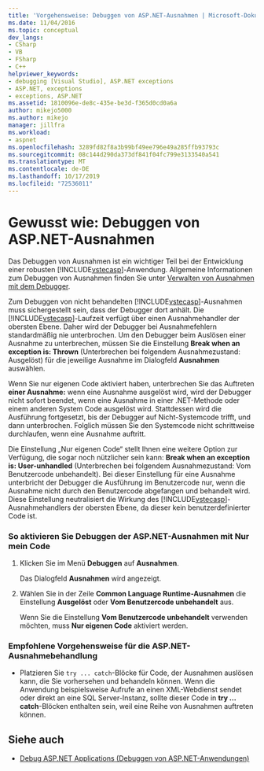 ```yaml
---
title: 'Vorgehensweise: Debuggen von ASP.NET-Ausnahmen | Microsoft-Dokumentation'
ms.date: 11/04/2016
ms.topic: conceptual
dev_langs:
- CSharp
- VB
- FSharp
- C++
helpviewer_keywords:
- debugging [Visual Studio], ASP.NET exceptions
- ASP.NET, exceptions
- exceptions, ASP.NET
ms.assetid: 1810096e-de8c-435e-be3d-f365d0cd0a6a
author: mikejo5000
ms.author: mikejo
manager: jillfra
ms.workload:
- aspnet
ms.openlocfilehash: 3289fd82f8a3b99bf49ee796e49a285ffb93793c
ms.sourcegitcommit: 08c144d290da373df841f04fc799e3133540a541
ms.translationtype: MT
ms.contentlocale: de-DE
ms.lasthandoff: 10/17/2019
ms.locfileid: "72536011"
---
```

# <a name="how-to-debug-aspnet-exceptions"></a>Gewusst wie: Debuggen von ASP.NET-Ausnahmen
Das Debuggen von Ausnahmen ist ein wichtiger Teil bei der Entwicklung einer robusten [!INCLUDE[vstecasp](../code-quality/includes/vstecasp_md.md)]-Anwendung. Allgemeine Informationen zum Debuggen von Ausnahmen finden Sie unter [Verwalten von Ausnahmen mit dem Debugger](../debugger/managing-exceptions-with-the-debugger.md).

 Zum Debuggen von nicht behandelten [!INCLUDE[vstecasp](../code-quality/includes/vstecasp_md.md)]-Ausnahmen muss sichergestellt sein, dass der Debugger dort anhält. Die [!INCLUDE[vstecasp](../code-quality/includes/vstecasp_md.md)]-Laufzeit verfügt über einen Ausnahmehandler der obersten Ebene. Daher wird der Debugger bei Ausnahmefehlern standardmäßig nie unterbrochen. Um den Debugger beim Auslösen einer Ausnahme zu unterbrechen, müssen Sie die Einstellung **Break when an exception is: Thrown** (Unterbrechen bei folgendem Ausnahmezustand: Ausgelöst) für die jeweilige Ausnahme im Dialogfeld **Ausnahmen** auswählen.

 Wenn Sie nur eigenen Code aktiviert haben, unterbrechen Sie das Auftreten **einer Ausnahme:** wenn eine Ausnahme ausgelöst wird, wird der Debugger nicht sofort beendet, wenn eine Ausnahme in einer .NET-Methode oder einem anderen System Code ausgelöst wird. Stattdessen wird die Ausführung fortgesetzt, bis der Debugger auf Nicht-Systemcode trifft, und dann unterbrochen. Folglich müssen Sie den Systemcode nicht schrittweise durchlaufen, wenn eine Ausnahme auftritt.

 Die Einstellung „Nur eigenen Code“ stellt Ihnen eine weitere Option zur Verfügung, die sogar noch nützlicher sein kann: **Break when an exception is: User-unhandled** (Unterbrechen bei folgendem Ausnahmezustand: Vom Benutzercode unbehandelt). Bei dieser Einstellung für eine Ausnahme unterbricht der Debugger die Ausführung im Benutzercode nur, wenn die Ausnahme nicht durch den Benutzercode abgefangen und behandelt wird. Diese Einstellung neutralisiert die Wirkung des [!INCLUDE[vstecasp](../code-quality/includes/vstecasp_md.md)]-Ausnahmehandlers der obersten Ebene, da dieser kein benutzerdefinierter Code ist.

### <a name="to-enable-debugging-of-aspnet-exceptions-with-just-my-code"></a>So aktivieren Sie Debuggen der ASP.NET-Ausnahmen mit Nur mein Code

1. Klicken Sie im Menü **Debuggen** auf **Ausnahmen**.

     Das Dialogfeld **Ausnahmen** wird angezeigt.

2. Wählen Sie in der Zeile **Common Language Runtime-Ausnahmen** die Einstellung **Ausgelöst** oder **Vom Benutzercode unbehandelt** aus.

     Wenn Sie die Einstellung **Vom Benutzercode unbehandelt** verwenden möchten, muss **Nur eigenen Code** aktiviert werden.

### <a name="to-use-best-practices-for-aspnet-exception-handling"></a>Empfohlene Vorgehensweise für die ASP.NET-Ausnahmebehandlung

- Platzieren Sie `try ... catch`-Blöcke für Code, der Ausnahmen auslösen kann, die Sie vorhersehen und behandeln können. Wenn die Anwendung beispielsweise Aufrufe an einen XML-Webdienst sendet oder direkt an eine SQL Server-Instanz, sollte dieser Code in **try … catch**-Blöcken enthalten sein, weil eine Reihe von Ausnahmen auftreten können.

## <a name="see-also"></a>Siehe auch
- [Debug ASP.NET Applications (Debuggen von ASP.NET-Anwendungen)](../debugger/how-to-enable-debugging-for-aspnet-applications.md)